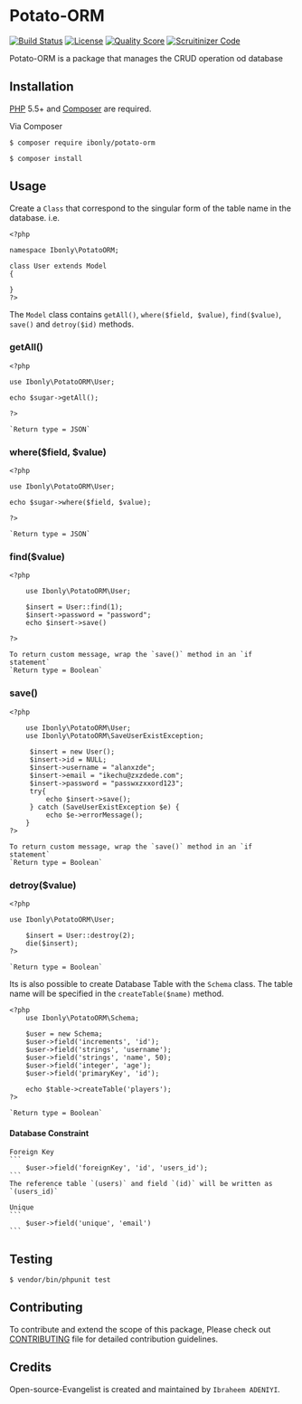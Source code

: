 # Potato-ORM

[![Build Status](https://travis-ci.org/andela-iadeniyi/Potato-ORM.svg)](https://travis-ci.org/andela-iadeniyi/Potato-ORM)
[![License](http://img.shields.io/:license-mit-blue.svg)](https://github.com/andela-iadeniyi/Potato-ORM/blob/master/LICENCE)
[![Quality Score](https://img.shields.io/scrutinizer/g/andela-iadeniyi/Potato-ORM.svg?style=flat-square)](https://scrutinizer-ci.com/g/andela-iadeniyi/Potato-ORM)
[![Scruitinizer Code](https://scrutinizer-ci.com/g/andela-iadeniyi/Potato-ORM/badges/quality-score.png?b=master)](https://scrutinizer-ci.com/g/andela-iadeniyi/Potato-ORM)

Potato-ORM is a package that manages the CRUD operation od database

## Installation

[PHP](https://php.net) 5.5+ and [Composer](https://getcomposer.org) are required.

Via Composer

```
$ composer require ibonly/potato-orm
```

```
$ composer install
```
## Usage
Create a `Class` that correspond to the singular form of the table name in the database. i.e.

```
<?php

namespace Ibonly\PotatoORM;

class User extends Model
{

}
?>
```
The `Model` class contains `getAll()`, `where($field, $value)`, `find($value)`, `save()` and `detroy($id)` methods.

### getAll()
```
<?php

use Ibonly\PotatoORM\User;

echo $sugar->getAll();

?>
```
    `Return type = JSON`

### where($field, $value)
```
<?php

use Ibonly\PotatoORM\User;

echo $sugar->where($field, $value);

?>
```
    `Return type = JSON`

### find($value)
```
<?php

    use Ibonly\PotatoORM\User;

    $insert = User::find(1);
    $insert->password = "password";
    echo $insert->save()

?>
```
    To return custom message, wrap the `save()` method in an `if statement`
    `Return type = Boolean`

### save()
```
<?php

    use Ibonly\PotatoORM\User;
    use Ibonly\PotatoORM\SaveUserExistException;

     $insert = new User();
     $insert->id = NULL;
     $insert->username = "alanxzde";
     $insert->email = "ikechu@zxzdede.com";
     $insert->password = "passwxzxxord123";
     try{
         echo $insert->save();
     } catch (SaveUserExistException $e) {
         echo $e->errorMessage();
    }
?>
```
    To return custom message, wrap the `save()` method in an `if statement`
    `Return type = Boolean`

### detroy($value)
```
<?php

use Ibonly\PotatoORM\User;

    $insert = User::destroy(2);
    die($insert);
?>
```
    `Return type = Boolean`

Its is also possible to create Database Table with the `Schema` class. The table name will be specified in the `createTable($name)` method.
```
<?php
    use Ibonly\PotatoORM\Schema;

    $user = new Schema;
    $user->field('increments', 'id');
    $user->field('strings', 'username');
    $user->field('strings', 'name', 50);
    $user->field('integer', 'age');
    $user->field('primaryKey', 'id');

    echo $table->createTable('players');
?>
```
    `Return type = Boolean`

#### Database Constraint
    Foreign Key
    ```
        $user->field('foreignKey', 'id', 'users_id');
    ```
    The reference table `(users)` and field `(id)` will be written as `(users_id)`

    Unique
    ```
        $user->field('unique', 'email')
    ```


## Testing
```
$ vendor/bin/phpunit test
```

## Contributing
To contribute and extend the scope of this package,
Please check out [CONTRIBUTING](CONTRIBUTING.md) file for detailed contribution guidelines.

## Credits

Open-source-Evangelist is created and maintained by `Ibraheem ADENIYI`.